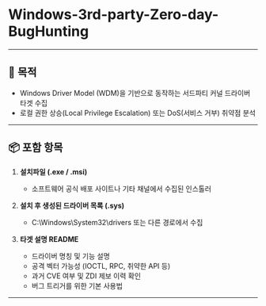 # Windows-3rd-party-Zero-day-BugHunting


---

## 📌 목적

- Windows Driver Model (WDM)을 기반으로 동작하는 서드파티 커널 드라이버 타겟 수집
- 로컬 권한 상승(Local Privilege Escalation) 또는 DoS(서비스 거부) 취약점 분석

---

## 📦 포함 항목

1. **설치파일 (.exe / .msi)**  
   - 소프트웨어 공식 배포 사이트나 기타 채널에서 수집된 인스톨러

2. **설치 후 생성된 드라이버 목록 (.sys)**  
   - C:\Windows\System32\drivers 또는 다른 경로에서 수집

3. **타겟 설명 README**  
   - 드라이버 명칭 및 기능 설명  
   - 공격 벡터 가능성 (IOCTL, RPC, 취약한 API 등)  
   - 과거 CVE 여부 및 ZDI 제보 이력 확인  
   - 버그 트리거를 위한 기본 사용법

---

